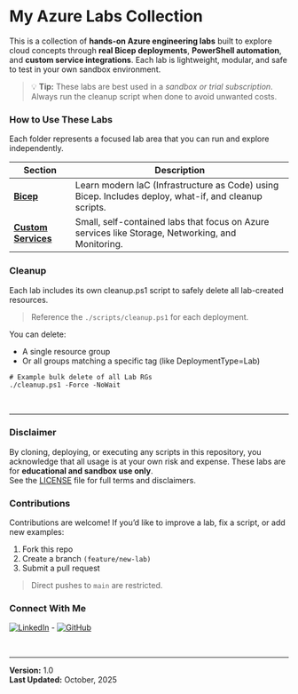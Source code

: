 
# My Azure Labs Collection 
This is a collection of **hands-on Azure engineering labs** built to explore cloud concepts through **real Bicep deployments**, **PowerShell automation**, and **custom service integrations**. Each lab is lightweight, modular, and safe to test in your own sandbox environment.

> 💡 **Tip:** These labs are best used in a *sandbox or trial subscription*. Always run the cleanup script when done to avoid unwanted costs.

### How to Use These Labs
Each folder represents a focused lab area that you can run and explore independently.  

| Section | Description |
|----------|--------------|
| [**Bicep**](./docs/bicep.md) | Learn modern IaC (Infrastructure as Code) using Bicep. Includes deploy, what-if, and cleanup scripts. |
| [**Custom Services**](./custom-services/.custom-services.md) | Small, self-contained labs that focus on Azure services like Storage, Networking, and Monitoring. |

### Cleanup
Each lab includes its own cleanup.ps1 script to safely delete all lab-created resources.

> Reference the `./scripts/cleanup.ps1` for each deployment.

You can delete:
- A single resource group
- Or all groups matching a specific tag (like DeploymentType=Lab)
```
# Example bulk delete of all Lab RGs
./cleanup.ps1 -Force -NoWait
```

</br>

---

### Disclaimer
By cloning, deploying, or executing any scripts in this repository, you acknowledge that all usage
is at your own risk and expense. These labs are for **educational and sandbox use only**.  
See the [LICENSE](./LICENSE) file for full terms and disclaimers.

### Contributions
Contributions are welcome! If you’d like to improve a lab, fix a script, or add new examples:

1. Fork this repo
2. Create a branch `(feature/new-lab)`
3. Submit a pull request

> Direct pushes to `main` are restricted.

### Connect With Me 
[![LinkedIn](https://img.shields.io/badge/LinkedIn-Connect-blue "LinkedIn")](https://www.linkedin.com/in/zacharythomasallen/) - [![GitHub](https://img.shields.io/badge/GitHub-Profile-black "GitHub")](https://github.com/zacha0dev)

</br>

---

**Version:** 1.0  
**Last Updated:** October, 2025
